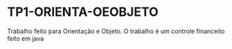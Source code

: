 # TP1-ORIENTA-OEOBJETO

Trabalho feito para Orientação e Objeto. O trabalho é um controle financeito feito em java
